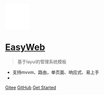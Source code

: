 ![logo](./logo.png)

# [EasyWeb](/)

> 基于layui的管理系统模板

* 支持mvvm、路由，单页面、响应式、易上手
* 

[Gitee](https://gitee.com/whvse/EasyWebPage)
[GitHub](https://github.com/whvcse/EasyWebPage)
[Get Started](#_1简介)